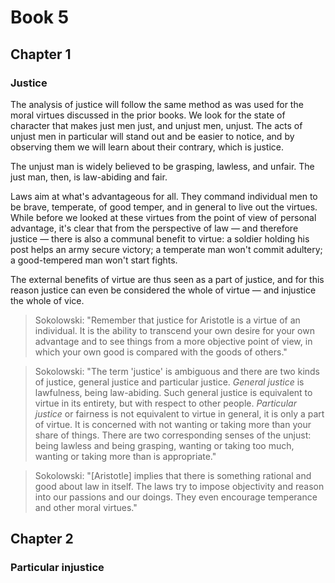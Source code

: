 # Book 5

## Chapter 1
### Justice

The analysis of justice will follow the same method as was used for the moral virtues discussed in the prior books. We look for the state of character that makes just men just, and unjust men, unjust. The acts of unjust men in particular will stand out and be easier to notice, and by observing them we will learn about their contrary, which is justice.

The unjust man is widely believed to be grasping, lawless, and unfair. The just man, then, is law-abiding and fair. 

Laws aim at what's advantageous for all. They command individual men to be brave, temperate, of good temper, and in general to live out the virtues. While before we looked at these virtues from the point of view of personal advantage, it's clear that from the perspective of law — and therefore justice — there is also a communal benefit to virtue: a soldier holding his post helps an army secure victory; a temperate man won't commit adultery; a good-tempered man won't start fights.

The external benefits of virtue are thus seen as a part of justice, and for this reason justice can even be considered the whole of virtue — and injustice the whole of vice.

> Sokolowski: "Remember that justice for Aristotle is a virtue of an individual. It is the ability to transcend your own desire for your own advantage and to see things from a more objective point of view, in which your own good is compared with the goods of others."

> Sokolowski: "The term 'justice' is ambiguous and there are two kinds of justice, general justice and particular justice. *General justice* is lawfulness, being law-abiding. Such general justice is equivalent to virtue in its entirety, but with respect to other people. *Particular justice* or fairness is not equivalent to virtue in general, it is only a part of virtue. It is concerned with not wanting or taking more than your share of things. There are two corresponding senses of the unjust: being lawless and being grasping, wanting or taking too much, wanting or taking more than is appropriate."

> Sokolowski: "[Aristotle] implies that there is something rational and good about law in itself. The laws try to impose objectivity and reason into our passions and our doings. They even encourage temperance and other moral virtues."




## Chapter 2
### Particular injustice












